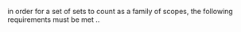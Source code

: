 
in order for a set of sets to count as a family of scopes, the following
requirements must be met ..
